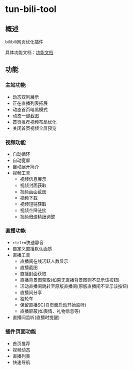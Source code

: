 # tun-bili-tool

## 概述

bilibili网页优化插件

具体功能文档：[功能文档](https://tun-bili-tool-doc.vercel.app/)



## 功能

### 主站功能

- 动态双列展示
- 正在直播列表拓展
- 动态首页暗黑模式
- 动态一键截图
- 首页推荐视频布局优化
- 关闭首页视频全屏预览

### 视频功能

- 自动循环
- 自动宽屏
- 自动展开简介
- 视频工具
  - 视频信息展示
  - 视频封面获取
  - 视频画面截图
  - 视频下载
  - 视频短链获取
  - 视频空降链接
  - 视频倍速精细调整

### 直播功能
- `ctrl+m`快速静音
- 自定义直播默认画质
- 直播工具
  - 直播间在线活跃人数显示
  - 直播截图
  - 直播封面获取
  - 直播背景图获取(如果无直播背景图则不显示该按钮)
  - 活动直播间跳转至原版直播间(原版直播间不显示该按钮)
  - 直播间分享
  - 独轮车
  - 保留直播SC(自页面启动开始监听)
  - 直播屏蔽(如表情、礼物信息等)
- 直播间监听(直播时提醒)

### 插件页面功能

- 首页推荐
- 视频动态
- 直播列表
- 快速导航